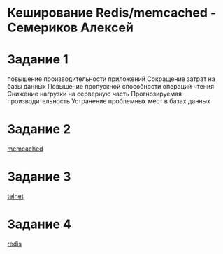 # Кеширование Redis/memcached - Семериков Алексей

# Задание 1

повышение производительности приложений
Сокращение затрат на базы данных
Повышение пропускной способности операций чтения
Снижение нагрузки на серверную часть
Прогнозируемая производительность
Устранение проблемных мест в базах данных

# Задание 2

[memcached](https://github.com/olimp85/caching/blob/main/memcached%20runing.png)

# Задание 3

[telnet](https://github.com/olimp85/caching/blob/main/memcached%20telnet.jpg)

# Задание 4

[redis](https://github.com/olimp85/caching/blob/main/redis.jpg)

#
